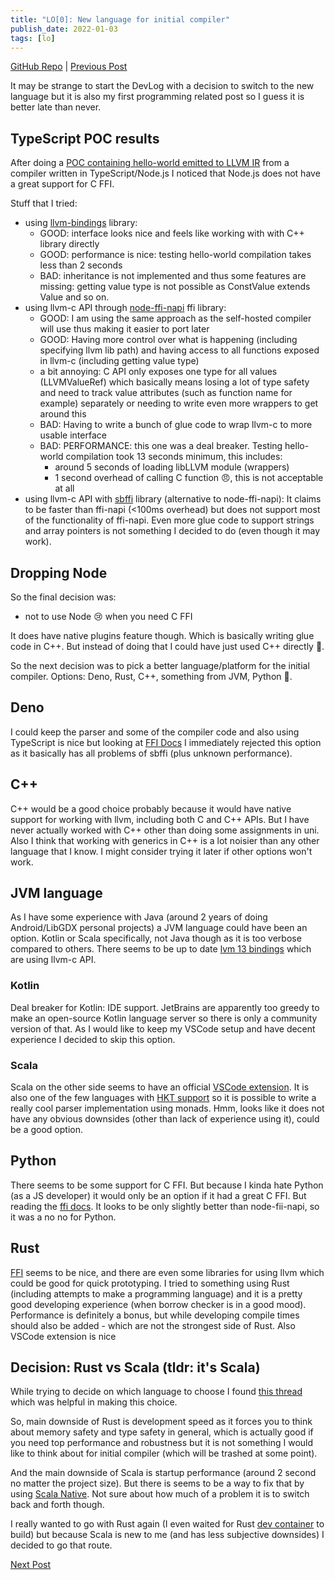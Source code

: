 ```yaml
---
title: "LO[0]: New language for initial compiler"
publish_date: 2022-01-03
tags: [lo]
---
```


[GitHub Repo](https://github.com/glebbash/LO) |
[Previous Post](https://www.youtube.com/watch?v=dQw4w9WgXcQ)

It may be strange to start the DevLog with a decision to switch to the new
language but it is also my first programming related post so I guess it is
better late than never.

## TypeScript POC results

After doing a
[POC containing hello-world emitted to LLVM IR](https://github.com/glebbash/LO/tree/1369f4323138f71d1eeede19d88f1308d53b6b1e)
from a compiler written in TypeScript/Node.js I noticed that Node.js does not
have a great support for C FFI.

Stuff that I tried:

- using [llvm-bindings](https://www.npmjs.com/package/llvm-bindings) library:
  - GOOD: interface looks nice and feels like working with with C++ library
    directly
  - GOOD: performance is nice: testing hello-world compilation takes less than 2
    seconds
  - BAD: inheritance is not implemented and thus some features are missing:
    getting value type is not possible as ConstValue extends Value and so on.
- using llvm-c API through
  [node-ffi-napi](https://www.npmjs.com/package/ffi-napi) ffi library:
  - GOOD: I am using the same approach as the self-hosted compiler will use thus
    making it easier to port later
  - GOOD: Having more control over what is happening (including specifying llvm
    lib path) and having access to all functions exposed in llvm-c (including
    getting value type)
  - a bit annoying: C API only exposes one type for all values (LLVMValueRef)
    which basically means losing a lot of type safety and need to track value
    attributes (such as function name for example) separately or needing to
    write even more wrappers to get around this
  - BAD: Having to write a bunch of glue code to wrap llvm-c to more usable
    interface
  - BAD: PERFORMANCE: this one was a deal breaker. Testing hello-world
    compilation took 13 seconds minimum, this includes:
    - around 5 seconds of loading libLLVM module (wrappers)
    - 1 second overhead of calling C function 😠, this is not acceptable at all
- using llvm-c API with [sbffi](https://www.npmjs.com/package/sbffi) library
  (alternative to node-ffi-napi): It claims to be faster than ffi-napi (<100ms
  overhead) but does not support most of the functionality of ffi-napi. Even
  more glue code to support strings and array pointers is not something I
  decided to do (even though it may work).

## Dropping Node

So the final decision was:

- not to use Node 😢 when you need C FFI

It does have native plugins feature though. Which is basically writing glue code
in C++. But instead of doing that I could have just used C++ directly 🤦.

So the next decision was to pick a better language/platform for the initial
compiler. Options: Deno, Rust, C++, something from JVM, Python 🤮.

## Deno

I could keep the parser and some of the compiler code and also using TypeScript
is nice but looking at [FFI Docs](https://deno.land/manual@main/runtime/ffi_api)
I immediately rejected this option as it basically has all problems of sbffi
(plus unknown performance).

## C++

C++ would be a good choice probably because it would have native support for
working with llvm, including both C and C++ APIs. But I have never actually
worked with C++ other than doing some assignments in uni. Also I think that
working with generics in C++ is a lot noisier than any other language that I
know. I might consider trying it later if other options won't work.

## JVM language

As I have some experience with Java (around 2 years of doing Android/LibGDX
personal projects) a JVM language could have been an option. Kotlin or Scala
specifically, not Java though as it is too verbose compared to others. There
seems to be up to date
[lvm 13 bindings](https://github.com/bytedeco/javacpp-presets/tree/master/llvm)
which are using llvm-c API.

### Kotlin

Deal breaker for Kotlin: IDE support. JetBrains are apparently too greedy to
make an open-source Kotlin language server so there is only a community version
of that. As I would like to keep my VSCode setup and have decent experience I
decided to skip this option.

### Scala

Scala on the other side seems to have an official
[VSCode extension](https://marketplace.visualstudio.com/items?itemName=scalameta.metals).
It is also one of the few languages with
[HKT support](https://www.baeldung.com/scala/higher-kinded-types#:~:text=What%20Is%20Higher%2DKinded%20Type,a%20wide%20range%20of%20objects)
so it is possible to write a really cool parser implementation using monads.
Hmm, looks like it does not have any obvious downsides (other than lack of
experience using it), could be a good option.

## Python

There seems to be some support for C FFI. But because I kinda hate Python (as a
JS developer) it would only be an option if it had a great C FFI. But reading
the
[ffi docs](https://cffi.readthedocs.io/en/latest/overview.html#main-mode-of-usage).
It looks to be only slightly better than node-fii-napi, so it was a no no for
Python.

## Rust

[FFI](https://doc.rust-lang.org/book/ffi.html) seems to be nice, and there are
even some libraries for using llvm which could be good for quick prototyping. I
tried to something using Rust (including attempts to make a programming
language) and it is a pretty good developing experience (when borrow checker is
in a good mood). Performance is definitely a bonus, but while developing compile
times should also be added - which are not the strongest side of Rust. Also
VSCode extension is nice

## Decision: Rust vs Scala (tldr: it's Scala)

While trying to decide on which language to choose I found
[this thread](https://users.scala-lang.org/t/what-are-some-of-the-advantages-of-using-scala-over-rust-c-and-other-native-languages/2556/13)
which was helpful in making this choice.

So, main downside of Rust is development speed as it forces you to think about
memory safety and type safety in general, which is actually good if you need top
performance and robustness but it is not something I would like to think about
for initial compiler (which will be trashed at some point).

And the main downside of Scala is startup performance (around 2 second no matter
the project size). But there is seems to be a way to fix that by using
[Scala Native](http://scala-native.org/). Not sure about how much of a problem
it is to switch back and forth though.

I really wanted to go with Rust again (I even waited for Rust [dev container]()
to build) but because Scala is new to me (and has less subjective downsides) I
decided to go that route.

[Next Post](./devlog-1)
